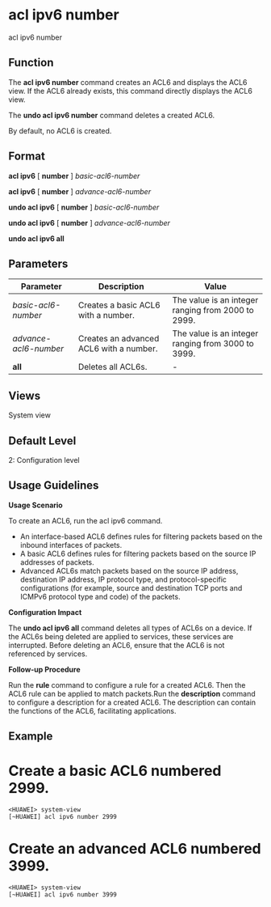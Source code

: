acl ipv6 number
===============

acl ipv6 number

Function
--------



The **acl ipv6 number** command creates an ACL6 and displays the ACL6 view. If the ACL6 already exists, this command directly displays the ACL6 view.

The **undo acl ipv6 number** command deletes a created ACL6.



By default, no ACL6 is created.


Format
------

**acl ipv6** [ **number** ] *basic-acl6-number*

**acl ipv6** [ **number** ] *advance-acl6-number*

**undo acl ipv6** [ **number** ] *basic-acl6-number*

**undo acl ipv6** [ **number** ] *advance-acl6-number*

**undo acl ipv6 all**


Parameters
----------

| Parameter | Description | Value |
| --- | --- | --- |
| *basic-acl6-number* | Creates a basic ACL6 with a number. | The value is an integer ranging from 2000 to 2999. |
| *advance-acl6-number* | Creates an advanced ACL6 with a number. | The value is an integer ranging from 3000 to 3999. |
| **all** | Deletes all ACL6s. | - |



Views
-----

System view


Default Level
-------------

2: Configuration level


Usage Guidelines
----------------

**Usage Scenario**

To create an ACL6, run the acl ipv6 command.

* An interface-based ACL6 defines rules for filtering packets based on the inbound interfaces of packets.
* A basic ACL6 defines rules for filtering packets based on the source IP addresses of packets.
* Advanced ACL6s match packets based on the source IP address, destination IP address, IP protocol type, and protocol-specific configurations (for example, source and destination TCP ports and ICMPv6 protocol type and code) of the packets.

**Configuration Impact**



The **undo acl ipv6 all** command deletes all types of ACL6s on a device. If the ACL6s being deleted are applied to services, these services are interrupted. Before deleting an ACL6, ensure that the ACL6 is not referenced by services.



**Follow-up Procedure**



Run the **rule** command to configure a rule for a created ACL6. Then the ACL6 rule can be applied to match packets.Run the **description** command to configure a description for a created ACL6. The description can contain the functions of the ACL6, facilitating applications.




Example
-------

# Create a basic ACL6 numbered 2999.
```
<HUAWEI> system-view
[~HUAWEI] acl ipv6 number 2999

```

# Create an advanced ACL6 numbered 3999.
```
<HUAWEI> system-view
[~HUAWEI] acl ipv6 number 3999

```
